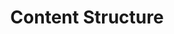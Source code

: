---
layout: "redirect"
redirect: "/docs/content-space/contentStructure/contentStructure.html"
title: "Content Structure"
mainPage: false
weight: 2
---